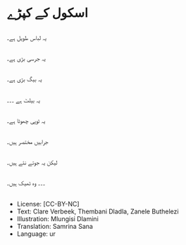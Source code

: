 # اسکول کے کپڑے

##
یہ لباس طویل ہے۔

##
یہ جرسی بڑی ہے۔

##
یہ بیگ بڑی ہے۔

##
یہ بیلٹ ہے ۔۔۔

##
یہ ٹوپی چھوٹا ہے۔

##
جرابیں مختصر ہیں۔

##
لیکن یہ جوتے نئے ہیں۔

##
۔۔۔ وہ ٹھیک ہیں۔

##
* License: [CC-BY-NC]
* Text: Clare Verbeek, Thembani Dladla, Zanele Buthelezi
* Illustration: Mlungisi Dlamini
* Translation: Samrina Sana
* Language: ur
